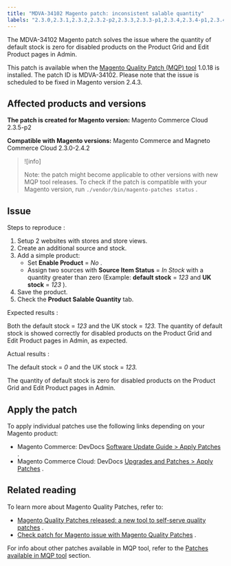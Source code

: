 ```yaml
---
title: "MDVA-34102 Magento patch: inconsistent salable quantity"
labels: "2.3.0,2.3.1,2.3.2,2.3.2-p2,2.3.3,2.3.3-p1,2.3.4,2.3.4-p1,2.3.4-p2,2.3.5,2.3.5-p1,2.3.5-p2,2.3.6,2.3.6-p1,2.4.0,2.4.0-p1,2.4.1,2.4.1-p1,2.4.2,Default Stock,Edit Product,MQP 1.0.18,MQP patches,Magento Commerce,Magento Commerce Cloud,Magento Quality Patches,Product Grid,disabled product,salable quantity"
---
```


The MDVA-34102 Magento patch solves the issue where the quantity of default stock is zero for disabled products on the Product Grid and Edit Product pages in Admin.

This patch is available when the [Magento Quality Patch (MQP) tool](https://support.magento.com/hc/en-us/articles/360047139492) 1.0.18 is installed. The patch ID is MDVA-34102. Please note that the issue is scheduled to be fixed in Magento version 2.4.3.

## Affected products and versions

 **The patch is created for Magento version:** Magento Commerce Cloud 2.3.5-p2

 **Compatible with Magento versions:** Magento Commerce and Magneto Commerce Cloud 2.3.0-2.4.2

>![info]
>
>Note: the patch might become applicable to other versions with new MQP tool releases. To check if the patch is compatible with your Magento version, run `./vendor/bin/magento-patches status` .

## Issue

 <span class="wysiwyg-underline">Steps to reproduce</span> :

1. Setup 2 websites with stores and store views.
1. Create an additional source and stock.
1. Add a simple product:
    * Set **Enable Product** = *No* .
    * Assign two sources with **Source Item Status** = *In Stock* with a quantity greater than zero (Example: **default stock** = *123* and **UK stock** = *123* ).
1. Save the product.
1. Check the **Product Salable Quantity** tab.

 <span class="wysiwyg-underline">Expected results</span> :

Both the default stock = *123* and the UK stock = *123.* The quantity of default stock is showed correctly for disabled products on the Product Grid and Edit Product pages in Admin, as expected.

 <span class="wysiwyg-underline">Actual results</span> :

The default stock = *0* and the UK stock = *123.* 

The quantity of default stock is zero for disabled products on the Product Grid and Edit Product pages in Admin.

## Apply the patch

To apply individual patches use the following links depending on your Magento product:

* Magento Commerce: DevDocs [Software Update Guide > Apply Patches](https://devdocs.magento.com/guides/v2.4/comp-mgr/patching.html) .
* Magento Commerce Cloud: DevDocs [Upgrades and Patches > Apply Patches](https://devdocs.magento.com/cloud/project/project-patch.html) .

## Related reading

To learn more about Magento Quality Patches, refer to:

* [Magento Quality Patches released: a new tool to self-serve quality patches](https://support.magento.com/hc/en-us/articles/360047139492) .
* [Check patch for Magento issue with Magento Quality Patches](https://support.magento.com/hc/en-us/articles/360047125252) .

For info about other patches available in MQP tool, refer to the [Patches available in MQP tool](https://support.magento.com/hc/en-us/sections/360010506631-Patches-available-in-MQP-tool-) section.